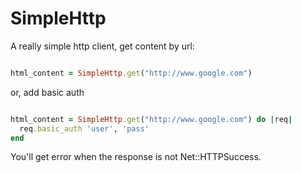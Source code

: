 # SimpleHttp

A really simple http client, get content by url:

```ruby

html_content = SimpleHttp.get("http://www.google.com")

```

or, add basic auth

```ruby

html_content = SimpleHttp.get("http://www.google.com") do |req|
  req.basic_auth 'user', 'pass'
end

```

You'll get error when the response is not Net::HTTPSuccess.
